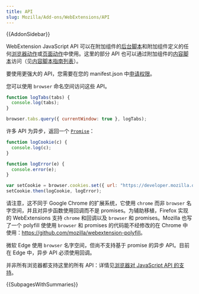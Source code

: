 ```yaml
---
title: API
slug: Mozilla/Add-ons/WebExtensions/API
---
```


{{AddonSidebar}}

WebExtension JavaScript API 可以在附加组件的[后台脚本](/zh-CN/Add-ons/WebExtensions/Anatomy_of_a_WebExtension#Background_scripts)和附加组件定义的任何[浏览器动作](/zh-CN/Add-ons/WebExtensions/User_interface_components#Browser_actions)或[页面动作](/zh-CN/Add-ons/WebExtensions/User_interface_components#Page_actions)中使用。这里的部分 API 也可以通过附加组件的[内容脚本](/zh-CN/Add-ons/WebExtensions/Anatomy_of_a_WebExtension#Content_scripts)访问（见[内容脚本指南列表](/zh-CN/Add-ons/WebExtensions/Content_scripts#WebExtension_APIs)）。

要使用更强大的 API，您需要在您的 manifest.json 中[申请权限](/zh-CN/Add-ons/WebExtensions/manifest.json/permissions)。

您可以使用 `browser` 命名空间访问这些 API。

```js
function logTabs(tabs) {
  console.log(tabs);
}

browser.tabs.query({ currentWindow: true }, logTabs);
```

许多 API 为异步，返回一个 [`Promise`](/zh-CN/docs/Web/JavaScript/Reference/Global_Objects/Promise)：

```js
function logCookie(c) {
  console.log(c);
}

function logError(e) {
  console.error(e);
}

var setCookie = browser.cookies.set({ url: "https://developer.mozilla.org/" });
setCookie.then(logCookie, logError);
```

请注意，这不同于 Google Chrome 的扩展系统，它使用 `chrome` 而非 `browser` 名字空间，并且对异步函数使用回调而不是 promises。为辅助移植，Firefox 实现的 WebExtensions 支持 `chrome` 和回调以及 `browser` 和 promises。Mozilla 也写了一个 polyfill 使使用 `browser` 和 promises 的代码能不经修改的在 Chrome 中使用：<https://github.com/mozilla/webextension-polyfill>。

微软 Edge 使用 `browser` 名字空间，但尚不支持基于 promise 的异步 API。目前在 Edge 中，异步 API 必须使用回调。

并非所有浏览器都支持这里的所有 API：详情见[浏览器对 JavaScript API 的支持](/zh-CN/docs/Mozilla/Add-ons/WebExtensions/Browser_support_for_JavaScript_APIs)。

{{SubpagesWithSummaries}}
